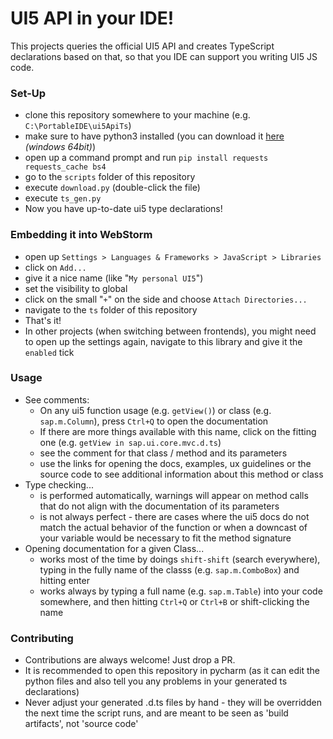# UI5 API in your IDE!

This projects queries the official UI5 API and creates TypeScript declarations based on that, so that you IDE can support you writing UI5 JS code.

### Set-Up
 - clone this repository somewhere to your machine (e.g. `C:\PortableIDE\ui5ApiTs`)
 - make sure to have python3 installed (you can download it [here](https://www.python.org/ftp/python/3.8.0/python-3.8.0-amd64.exe) _(windows 64bit)_)
 - open up a command prompt and run `pip install requests requests_cache bs4`
 - go to the `scripts` folder of this repository
 - execute `download.py` (double-click the file)
 - execute `ts_gen.py`
 - Now you have up-to-date ui5 type declarations!
 
### Embedding it into WebStorm
 - open up `Settings > Languages & Frameworks > JavaScript > Libraries`
 - click on `Add...`
 - give it a nice name (like "`My personal UI5`")
 - set the visibility to global
 - click on the small "`+`" on the side and choose `Attach Directories...`
 - navigate to the `ts` folder of this repository
 - That's it!
 - In other projects (when switching between frontends), you might need to open up the settings again, navigate to this library and give it the `enabled` tick
 
### Usage
 - See comments:
     - On any ui5 function usage (e.g. `getView()`) or class (e.g. `sap.m.Column`), press `Ctrl+Q` to open the documentation
     - If there are more things available with this name, click on the fitting one (e.g. `getView in sap.ui.core.mvc.d.ts`)
     - see the comment for that class / method and its parameters
     - use the links for opening the docs, examples, ux guidelines or the source code to see additional information about this method or class
 - Type checking...
     - is performed automatically, warnings will appear on method calls that do not align with the documentation of its parameters
     - is not always perfect - there are cases where the ui5 docs do not match the actual behavior of the function or when a downcast of your variable would be necessary to fit the method signature
 - Opening documentation for a given Class...
     - works most of the time by doings `shift-shift` (search everywhere), typing in the fully name of the classs (e.g. `sap.m.ComboBox`) and hitting enter
     - works always by typing a full name (e.g. `sap.m.Table`) into your code somewhere, and then hitting `Ctrl+Q` or `Ctrl+B` or shift-clicking the name

### Contributing
 - Contributions are always welcome! Just drop a PR.
 - It is recommended to open this repository in pycharm (as it can edit the python files and also tell you any problems in your generated ts declarations)
 - Never adjust your generated .d.ts files by hand - they will be overridden the next time the script runs, and are meant to be seen as 'build artifacts', not 'source code'